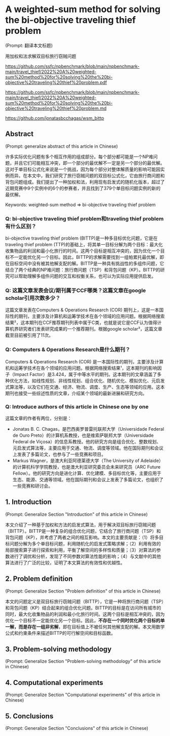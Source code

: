 # A weighted-sum method for solving the bi-objective traveling thief problem

(Prompt: 翻译本文标题)

用加权和法求解双目标旅行窃贼问题

https://github.com/ssfc/npbenchmark/blob/main/npbenchmark-main/travel_thief/2022%20A%20weighted-sum%20method%20for%20solving%20the%20bi-objective%20traveling%20thief%20problem.pdf

https://github.com/ssfc/npbenchmark/blob/main/npbenchmark-main/travel_thief/2022%20A%20weighted-sum%20method%20for%20solving%20the%20bi-objective%20traveling%20thief%20problem.md

https://github.com/jonatasbcchagas/wsm_bittp

## Abstract

(Prompt: generalize abstract of this article in Chinese)

许多实际优化问题有多个相互作用的组成部分。每个部分都可能是一个NP难问题，并且它们可能相互冲突，即一个部分的最优解不一定是另一个部分的最优解。这对于单目标公式化来说是一个挑战，因为每个部分对整体解质量的影响可能因实例而异。在本文中，我们研究了旅行窃贼问题的双目标公式化，它由旅行商问题和背包问题组成。我们提出了一种加权和法，利用现有启发式的随机化版本，超过了近期竞赛中9个实例中的6个的参赛者，并且找到了379个单目标问题实例的新的最优解。

Keywords: weighted-sum method => bi-objective traveling thief problem

### Q: bi-objective traveling thief problem和traveling thief problem有什么区别？

bi-objective traveling thief problem (BITTP)是一种多目标优化问题，它是在traveling thief problem (TTP)的基础上，将其单一目标分解为两个目标：最大化收集物品的利润和最小化旅行的时间。这两个目标是相互冲突的，因为优化一个目标不一定能优化另一个目标。因此，BITTP的求解需要找到一组帕累托最优解，即在目标空间中没有被其他解支配的解。BITTP是一种具有挑战性的多组件问题，它结合了两个经典的NP难问题：旅行商问题（TSP）和背包问题（KP）。BITTP的研究可以帮助理解多组件问题的交互和权衡关系，也可以为实际应用提供启发。

### Q: 这篇文章发表会议/期刊属于CCF哪类？这篇文章在google scholar引用次数多少？

这篇文章发表在Computers & Operations Research (COR) 期刊上，这是一本国际性的期刊，主要涉及计算机和运筹学技术在各个领域的应用问题。根据网络搜索结果²，这本期刊在CCF推荐期刊列表中属于C类，也就是说它是CCF认为值得计算机界研究者们发表研究成果的一个推荐期刊。根据google scholar³，这篇文章截至目前被引用了11次。

### Q: Computers & Operations Research是什么期刊？

Computers & Operations Research (COR) 是一本国际性的期刊，主要涉及计算机和运筹学技术在各个领域的应用问题。根据网络搜索结果¹，这本期刊的影响因子（Impact Factor）是3.424，属于中等水平的期刊。这本期刊的文章涵盖了多种优化方法，如线性规划、非线性规划、组合优化、随机优化、模拟优化、元启发式算法等，以及它们在交通、经济、物流、调度、生产、生态等领域的应用。这本期刊也接受一些综述性质的文章，介绍某个领域的最新进展和研究方向。

### Q: Introduce authors of this article in Chinese one by one

这篇文章的作者有两位，分别是：

- Jonatas B. C. Chagas，是巴西奥罗普雷托联邦大学（Universidade Federal de Ouro Preto）的计算机系教授，也是维索萨联邦大学（Universidade Federal de Viçosa）的信息系教授。他的研究方向是组合优化、整数规划、元启发式算法等，主要应用于交通、物流、调度等领域。他在国际期刊和会议上发表了多篇论文，也参与了一些竞赛和项目。
- Markus Wagner，是澳大利亚阿德莱德大学（The University of Adelaide）的计算机科学学院教授，也是澳大利亚研究委员会未来研究员（ARC Future Fellow）。他的研究方向是进化计算、优化建模、多目标优化等，主要应用于生态、能源、交通等领域。他在国际期刊和会议上发表了多篇论文，也组织了一些竞赛和研讨会。

## 1. Introduction

(Prompt: Generalize Section "Introduction" of this article in Chinese)

本文介绍了一种基于加权和方法的启发式算法，用于解决双目标旅行窃贼问题（BITTP）。BITTP是一种复杂的组合优化问题，它结合了旅行商问题（TSP）和背包问题（KP），并考虑了两者之间的相互影响。本文的主要贡献是：（1）将多目标问题分解为多个单目标问题，利用随机化的启发式策略求解；（2）利用有效的局部搜索算子进行探索和利用，平衡了解空间的多样性和质量；（3）对算法的参数进行了调优和分析，发现了不同参数对算法性能的影响；（4）与文献中的其他算法进行了广泛的比较，证明了本文算法的有效性和优越性。

## 2. Problem definition

(Prompt: Generalize Section "Problem definition" of this article in Chinese)

本文的问题定义是双目标旅行窃贼问题（BITTP），它是一种将旅行商问题（TSP）和背包问题（KP）结合起来的组合优化问题。BITTP的目标是在访问所有城市的同时，最大化收集物品的利润和最小化旅行时间。这两个目标是相互冲突的，因为优化一个目标不一定能优化另一个目标。因此，**不存在一个同时优化两个目标的单一解，而是存在一组非劣解**，即在目标值上不被任何其他解支配的解。本文用数学公式和约束条件来描述BITTP的可行解空间和目标函数。

## 3. Problem-solving methodology

(Prompt: Generalize Section "Problem-solving methodology" of this article in Chinese)

## 4. Computational experiments

(Prompt: Generalize Section "Computational experiments" of this article in Chinese)

## 5. Conclusions

(Prompt: Generalize Section "Conclusions" of this article in Chinese)

